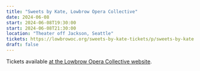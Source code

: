 ```yaml
---
title: "Sweets by Kate, Lowbrow Opera Collective"
date: 2024-06-08
start: 2024-06-08T19:30:00
start: 2024-06-08T21:30:00
location: "Theater off Jackson, Seattle"
tickets: https://lowbrowoc.org/sweets-by-kate-tickets/p/sweets-by-kate
draft: false
---
```


Tickets available [at the Lowbrow Opera Collective website](https://lowbrowoc.org/sweets-by-kate-tickets/p/sweets-by-kate).
